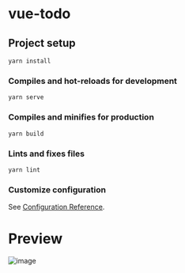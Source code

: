 # vue-todo

## Project setup
```
yarn install
```

### Compiles and hot-reloads for development
```
yarn serve
```

### Compiles and minifies for production
```
yarn build
```

### Lints and fixes files
```
yarn lint
```

### Customize configuration
See [Configuration Reference](https://cli.vuejs.org/config/).

# Preview
![image](https://user-images.githubusercontent.com/69473375/154689788-076255a3-22a5-491f-8910-62da4260e27e.png)

